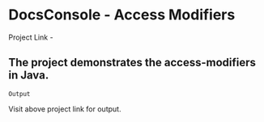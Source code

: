# DocsConsole - Access Modifiers

Project Link - 


## The project demonstrates the access-modifiers in Java.

```
Output
```

Visit above project link for output.
```
